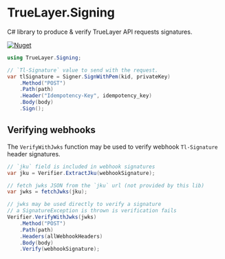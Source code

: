 # TrueLayer.Signing
C# library to produce & verify TrueLayer API requests signatures.

[![Nuget](https://img.shields.io/nuget/v/TrueLayer.Signing)](https://www.nuget.org/packages/TrueLayer.Signing)

```csharp
using TrueLayer.Signing;

// `Tl-Signature` value to send with the request.
var tlSignature = Signer.SignWithPem(kid, privateKey)
    .Method("POST")
    .Path(path)
    .Header("Idempotency-Key", idempotency_key)
    .Body(body)
    .Sign();
```

## Verifying webhooks
The `VerifyWithJwks` function may be used to verify webhook `Tl-Signature` header signatures.
 
```csharp
// `jku` field is included in webhook signatures
var jku = Verifier.ExtractJku(webhookSignature);

// fetch jwks JSON from the `jku` url (not provided by this lib)
var jwks = fetchJwks(jku);

// jwks may be used directly to verify a signature
// a SignatureException is thrown is verification fails
Verifier.VerifyWithJwks(jwks)
    .Method("POST")
    .Path(path)
    .Headers(allWebhookHeaders)
    .Body(body)
    .Verify(webhookSignature);
```
